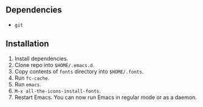 ## Dependencies
- `git`

## Installation
1. Install dependencies.
2. Clone repo into `$HOME/.emacs.d`.
3. Copy contents of `fonts` directory into `$HOME/.fonts`.
4. Run `fc-cache`.
5. Run `emacs`.
6. `M-x all-the-icons-install-fonts`.
7. Restart Emacs. You can now run Emacs in regular mode or as a daemon.
